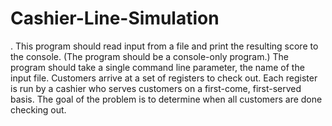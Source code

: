 # Cashier-Line-Simulation
. This program should read input from a file and print the resulting score to the console. (The program should be a console-only program.) The program should take a single command line parameter, the name of the input file. Customers arrive at a set of registers to check out. Each register is run by a cashier who serves customers on a first-come, first-served basis. The goal of the problem is to determine when all customers are done checking out.
